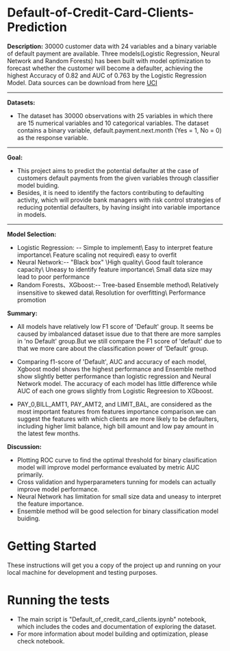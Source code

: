 # Default-of-Credit-Card-Clients-Prediction
**Description:** 
30000 customer data with 24 variables and a binary variable of default payment are available. 
Three models(Logistic Regression, Neural Network and Random Forests) has been built with model optimization to forecast whether the customer will become a defaulter, achieving the highest Accuracy of 0.82 and AUC of 0.763 by the Logistic Regression Model.
Data sources can be download from here [UCI](https://archive.ics.uci.edu/ml/datasets/default+of+credit+card+clients#)

** **

**Datasets:** 
- The dataset has 30000 observations with 25 variables in which there are 15 numerical variables and 10 categorical variables. The dataset contains a binary variable, default.payment.next.month (Yes = 1, No = 0) as the response variable.

** **

**Goal:** 
- This project aims to predict the potential defaulter at the case of customers default payments from the given variables through classifier model buiding.
- Besides, it is need to identify the factors contributing to defaulting activity, which will provide bank managers with risk control strategies of reducing potential defaulters, by having insight into variable importance in models. 

** **

**Model Selection:** 
- Logistic Regression: -- Simple to implement\ Easy to interpret feature importance\ Feature scaling not required\ easy to overfit 
- Neural Network:-- "Black box" \High quality\ Good fault tolerance capacity\ Uneasy to identify feature importance\ Small data size may lead to poor performance
- Random Forests、XGboost:-- Tree-based Ensemble method\ Relatively insensitive to skewed data\ Resolution for overfitting\ Performance promotion

**Summary:** 

- All models have relatively low F1 score of 'Default' group. It seems be caused by imbalanced dataset issue due to that there are more samples in 'no Default' group.But we still compare the F1 score of 'default' due to that we more care about the classification power of 'Default' group.

- Comparing f1-score of 'Default', AUC and accuracy of each model, Xgboost model shows the highest performance and Ensemble method show slightly better performance than logistic regression and Neural Network model. The accuracy of each model has little difference while AUC of each one grows slightly from Logistic Regreesion to XGboost.

- PAY_0,BILL_AMT1, PAY_AMT2, and LIMIT_BAL, are considered as the most important features from features importance comparison.we can suggest the features with which clients are more likely to be defaulters, including higher limit balance, high bill amount and low pay amount in the latest few months.

**Discussion:**
- Plotting ROC curve to find the optimal threshold for binary clasification model will improve model performance evaluated by metric AUC primarily.
- Cross validation and hyperparameters tunning for models can actually improve model performance.
- Neural Network has limitation for small size data and uneasy to interpret the feature importance.
- Ensemble method will be good selection for binary classification model buiding.

# Getting Started
These instructions will get you a copy of the project up and running on your local machine for development and testing purposes.

# Running the tests
- The main script is "Default_of_credit_card_clients.ipynb" notebook, which includes the codes and documentation of exploring the dataset. 
- For more information about model building and optimization, please check notebook.

